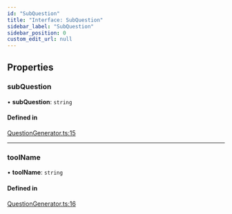 ```yaml
---
id: "SubQuestion"
title: "Interface: SubQuestion"
sidebar_label: "SubQuestion"
sidebar_position: 0
custom_edit_url: null
---
```


## Properties

### subQuestion

• **subQuestion**: `string`

#### Defined in

[QuestionGenerator.ts:15](https://github.com/run-llama/LlamaIndexTS/blob/3fda1de/packages/core/src/QuestionGenerator.ts#L15)

___

### toolName

• **toolName**: `string`

#### Defined in

[QuestionGenerator.ts:16](https://github.com/run-llama/LlamaIndexTS/blob/3fda1de/packages/core/src/QuestionGenerator.ts#L16)
